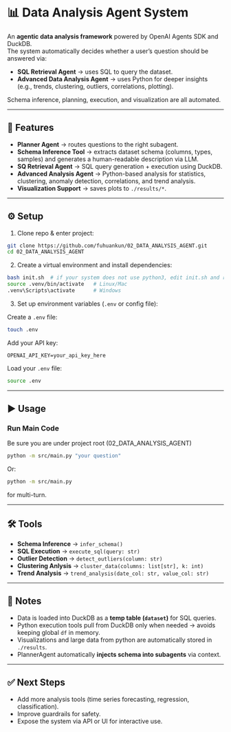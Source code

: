 # 📊 Data Analysis Agent System  

An **agentic data analysis framework** powered by OpenAI Agents SDK and DuckDB.  
The system automatically decides whether a user’s question should be answered via:  

- **SQL Retrieval Agent** → uses SQL to query the dataset.  
- **Advanced Data Analysis Agent** → uses Python for deeper insights (e.g., trends, clustering, outliers, correlations, plotting).  

Schema inference, planning, execution, and visualization are all automated.  

---

## 🚀 Features  

- **Planner Agent** → routes questions to the right subagent.  
- **Schema Inference Tool** → extracts dataset schema (columns, types, samples) and generates a human-readable description via LLM.  
- **SQ Retrieval Agent** → SQL query generation + execution using DuckDB.  
- **Advanced Analysis Agent** → Python-based analysis for statistics, clustering, anomaly detection, correlations, and trend analysis.  
- **Visualization Support** → saves plots to `./results/*`.  

---

## ⚙️ Setup  

1. Clone repo & enter project:  

```bash
git clone https://github.com/fuhuankun/02_DATA_ANALYSIS_AGENT.git
cd 02_DATA_ANALYSIS_AGENT
```

2. Create a virtual environment and install dependencies:  

```bash
bash init.sh  # if your system does not use python3, edit init.sh and replace with python
source .venv/bin/activate   # Linux/Mac
.venv\Scripts\activate      # Windows
```

3. Set up environment variables (`.env` or config file):  


Create a `.env` file:

```bash
touch .env
```

Add your API key:

```text
OPENAI_API_KEY=your_api_key_here
```

Load your `.env` file:

```bash
source .env
```

---

## ▶️ Usage  

### Run Main Code

Be sure you are under project root (02_DATA_ANALYSIS_AGENT)

```bash
python -m src/main.py "your question"
```

Or:
```bash
python -m src/main.py
```

for multi-turn.

---

## 🛠️ Tools  

- **Schema Inference** → `infer_schema()`  
- **SQL Execution** → `execute_sql(query: str)`  
- **Outlier Detection** → `detect_outliers(column: str)`  
- **Clustering Anlysis** → `cluster_data(columns: list[str], k: int)`  
- **Trend Analysis** → `trend_analysis(date_col: str, value_col: str)`  

---

## 📌 Notes  

- Data is loaded into DuckDB as a **temp table (`dataset`)** for SQL queries.  
- Python execution tools pull from DuckDB only when needed → avoids keeping global `df` in memory.  
- Visualizations and large data from python are automatically stored in `./results`.  
- PlannerAgent automatically **injects schema into subagents** via context.  

---

## ✅ Next Steps  

- Add more analysis tools (time series forecasting, regression, classification).  
- Improve guardrails for safety.  
- Expose the system via API or UI for interactive use.  

